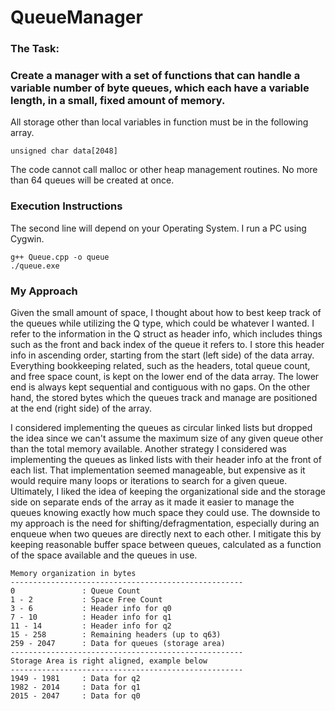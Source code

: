 # QueueManager

### The Task:
### Create a manager with a set of functions that can handle a variable number of byte queues, which each have a variable length, in a small, fixed amount of memory.

All storage other than local variables in function must be in the following array.
```
unsigned char data[2048]
```

The code cannot call malloc or other heap management routines. No more than 64 queues will be created at once.

### Execution Instructions
The second line will depend on your Operating System. I run a PC using Cygwin.
```
g++ Queue.cpp -o queue
./queue.exe 
```

### My Approach
Given the small amount of space, I thought about how to best keep track of the queues while utilizing the Q type, which could be whatever I wanted. I refer to the information in the Q struct as header info, which includes things such as the front and back index of the queue it refers to. I store this header info in ascending order, starting from the start (left side) of the data array. Everything bookkeeping related, such as the headers, total queue count, and free space count, is kept on the lower end of the data array. The lower end is always kept sequential and contiguous with no gaps. On the other hand, the stored bytes which the queues track and manage are positioned at the end (right side) of the array. 

I considered implementing the queues as circular linked lists but dropped the idea since we can't assume the maximum size of any given queue other than the total memory available. Another strategy I considered was implementing the queues as linked lists with their header info at the front of each list. That implementation seemed manageable, but expensive as it would require many loops or iterations to search for a given queue. Ultimately, I liked the idea of keeping the organizational side and the storage side on separate ends of the array as it made it easier to manage the queues knowing exactly how much space they could use. The downside to my approach is the need for shifting/defragmentation, especially during an enqueue when two queues are directly next to each other. I mitigate this by keeping reasonable buffer space between queues, calculated as a function of the space available and the queues in use.

    Memory organization in bytes
    ----------------------------------------------------
    0               : Queue Count
    1 - 2           : Space Free Count
    3 - 6           : Header info for q0
    7 - 10          : Header info for q1
    11 - 14         : Header info for q2
    15 - 258        : Remaining headers (up to q63)
    259 - 2047      : Data for queues (storage area)
    ----------------------------------------------------
    Storage Area is right aligned, example below
    ----------------------------------------------------
    1949 - 1981     : Data for q2
    1982 - 2014     : Data for q1
    2015 - 2047     : Data for q0